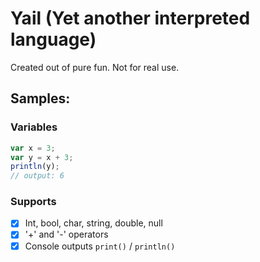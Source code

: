 # Yail (Yet another interpreted language)
Created out of pure fun. Not for real use.

## Samples:

### Variables

```js
var x = 3;
var y = x + 3;
println(y);
// output: 6
```

### Supports

- [x] Int, bool, char, string, double, null
- [x] '+' and '-' operators
- [x] Console outputs ``print()`` / ``println()`` 
